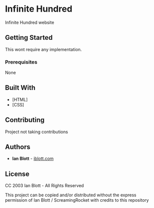 # Infinite Hundred

Infinite Hundred website

## Getting Started

This wont require any implementation.

### Prerequisites

None

## Built With

- [HTML]
- [CSS]

## Contributing

Project not taking contributions

## Authors

- **Ian Blott** - [iblott.com](http://iblott.com)

## License

CC 2003 Ian Blott - All Rights Reserved

This project can be copied and/or distributed without the express permission of Ian Blott / ScreamingRocket with credits to this repository